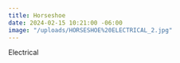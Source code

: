 ```yaml
---
title: Horseshoe
date: 2024-02-15 10:21:00 -06:00
image: "/uploads/HORSESHOE%20ELECTRICAL_2.jpg"
---
```


Electrical